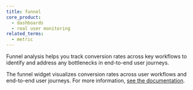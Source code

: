 ```yaml
---
title: funnel
core_product:
  - dashboards
  - real user monitoring
related_terms:
  - metric
---
```

Funnel analysis helps you track conversion rates across key workflows to identify and address any bottlenecks in end-to-end user journeys. 

The funnel widget visualizes conversion rates across user workflows and end-to-end user journeys. For more information, <a href="/product_analytics/journeys/funnel_analysis/">see the documentation</a>.